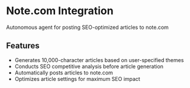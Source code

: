 # Note.com Integration

Autonomous agent for posting SEO-optimized articles to note.com

## Features

- Generates 10,000-character articles based on user-specified themes
- Conducts SEO competitive analysis before article generation
- Automatically posts articles to note.com
- Optimizes article settings for maximum SEO impact
